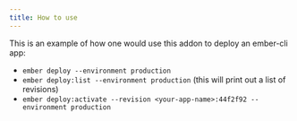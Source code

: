 ```yaml
---
title: How to use
---
```


This is an example of how one would use this addon to deploy an ember-cli app:

* `ember deploy --environment production`
* `ember deploy:list --environment production` (this will print out a list of revisions)
* `ember deploy:activate --revision <your-app-name>:44f2f92 --environment production `
